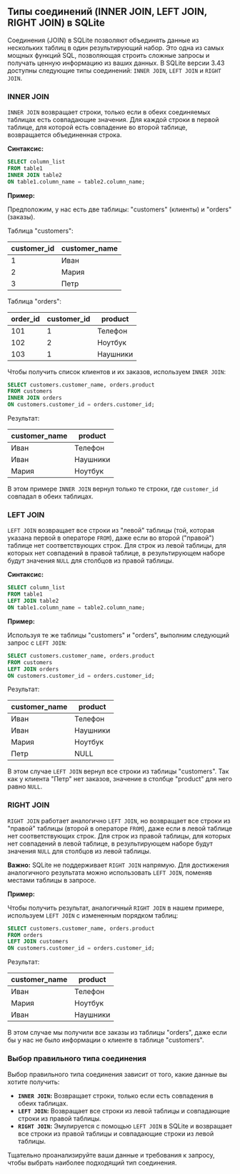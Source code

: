 ## Типы соединений (INNER JOIN, LEFT JOIN, RIGHT JOIN) в SQLite

Соединения (JOIN) в SQLite позволяют объединять данные из нескольких таблиц в один результирующий набор. Это одна из самых мощных функций SQL, позволяющая строить сложные запросы и получать ценную информацию из ваших данных. В SQLite версии 3.43 доступны следующие типы соединений: `INNER JOIN`, `LEFT JOIN` и `RIGHT JOIN`.

### INNER JOIN

`INNER JOIN` возвращает строки, только если в обеих соединяемых таблицах есть совпадающие значения. Для каждой строки в первой таблице, для которой есть совпадение во второй таблице, возвращается объединенная строка.

**Синтаксис:**

```sql
SELECT column_list
FROM table1
INNER JOIN table2
ON table1.column_name = table2.column_name;
```

**Пример:**

Предположим, у нас есть две таблицы: "customers" (клиенты) и "orders" (заказы). 

Таблица "customers":

| customer_id | customer_name |
|---|---|
| 1 | Иван |
| 2 | Мария |
| 3 | Петр |

Таблица "orders":

| order_id | customer_id | product |
|---|---|---|
| 101 | 1 | Телефон |
| 102 | 2 | Ноутбук |
| 103 | 1 | Наушники |

Чтобы получить список клиентов и их заказов, используем `INNER JOIN`:

```sql
SELECT customers.customer_name, orders.product
FROM customers
INNER JOIN orders 
ON customers.customer_id = orders.customer_id;
```

Результат:

| customer_name | product |
|---|---|
| Иван | Телефон |
| Иван | Наушники |
| Мария | Ноутбук |

В этом примере `INNER JOIN` вернул только те строки, где `customer_id` совпадал в обеих таблицах. 

### LEFT JOIN

`LEFT JOIN` возвращает все строки из "левой" таблицы (той, которая указана первой в операторе `FROM`), даже если во второй ("правой") таблице нет соответствующих строк. Для строк из левой таблицы, для которых нет совпадений в правой таблице, в результирующем наборе будут значения `NULL` для столбцов из правой таблицы.

**Синтаксис:**

```sql
SELECT column_list
FROM table1
LEFT JOIN table2
ON table1.column_name = table2.column_name;
```

**Пример:**

Используя те же таблицы "customers" и "orders", выполним следующий запрос с `LEFT JOIN`:

```sql
SELECT customers.customer_name, orders.product
FROM customers
LEFT JOIN orders 
ON customers.customer_id = orders.customer_id;
```

Результат:

| customer_name | product |
|---|---|
| Иван | Телефон |
| Иван | Наушники |
| Мария | Ноутбук |
| Петр | NULL |

В этом случае `LEFT JOIN` вернул все строки из таблицы "customers".  Так как у клиента "Петр" нет заказов, значение в столбце "product" для него равно `NULL`.

### RIGHT JOIN

`RIGHT JOIN` работает аналогично `LEFT JOIN`, но возвращает все строки из "правой" таблицы (второй в операторе `FROM`), даже если в левой таблице нет соответствующих строк.  Для строк из правой таблицы, для которых нет совпадений в левой таблице, в результирующем наборе будут значения `NULL` для столбцов из левой таблицы.

**Важно:** SQLite не поддерживает `RIGHT JOIN` напрямую.  Для достижения аналогичного результата можно использовать `LEFT JOIN`, поменяв местами таблицы в запросе.

**Пример:**

Чтобы получить результат, аналогичный `RIGHT JOIN` в нашем примере, используем `LEFT JOIN` с измененным порядком таблиц:

```sql
SELECT customers.customer_name, orders.product
FROM orders
LEFT JOIN customers 
ON customers.customer_id = orders.customer_id;
```

Результат:

| customer_name | product |
|---|---|
| Иван | Телефон |
| Мария | Ноутбук |
| Иван | Наушники |

В этом случае мы получили все заказы из таблицы "orders", даже если бы у нас не было информации о клиенте в таблице "customers".

### Выбор правильного типа соединения

Выбор правильного типа соединения зависит от того, какие данные вы хотите получить:

- **`INNER JOIN`:** Возвращает строки, только если есть совпадения в обеих таблицах.
- **`LEFT JOIN`:** Возвращает все строки из левой таблицы и совпадающие строки из правой таблицы.
- **`RIGHT JOIN`:** Эмулируется с помощью `LEFT JOIN` в SQLite и возвращает все строки из правой таблицы и совпадающие строки из левой таблицы.

Тщательно проанализируйте ваши данные и требования к запросу, чтобы выбрать наиболее подходящий тип соединения. 

